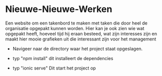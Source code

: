 # Nieuwe-Nieuwe-Werken
Een website om een takenbord te maken met taken die door heel de organisatie opgepakt kunnen worden. Hier kan je ook zien wie wat opgepakt heeft, hoeveel tijd hij eraan besteed, wat zijn interesses zijn en maakt hier mooie grafieken uit die interessant zijn voor het management

* Navigeer naar de directory waar het project staat opgeslagen.

* typ "npm install" dit installeert de dependencies

* typ "ionic serve" Dit start het project op
